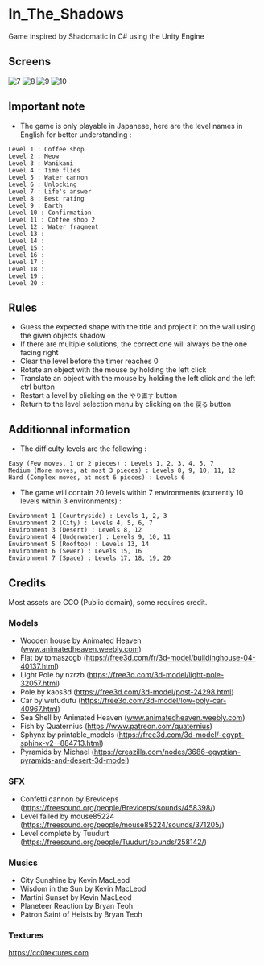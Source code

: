 # In_The_Shadows
Game inspired by Shadomatic in C# using the Unity Engine

## Screens

![7](https://user-images.githubusercontent.com/58159635/106404211-66286d80-6432-11eb-9126-9e5cf5ac1551.png)
![8](https://user-images.githubusercontent.com/58159635/106404214-688ac780-6432-11eb-8f8d-d5255d12117c.png)
![9](https://user-images.githubusercontent.com/58159635/106404216-69bbf480-6432-11eb-859b-33e679f77453.png)
![10](https://user-images.githubusercontent.com/58159635/106404224-6cb6e500-6432-11eb-9d3b-c9cdd91a366a.png)

## Important note

- The game is only playable in Japanese, here are the level names in English for better understanding :
```
Level 1 : Coffee shop
Level 2 : Meow
Level 3 : Wanikani
Level 4 : Time flies
Level 5 : Water cannon
Level 6 : Unlocking
Level 7 : Life's answer
Level 8 : Best rating
Level 9 : Earth
Level 10 : Confirmation
Level 11 : Coffee shop 2
Level 12 : Water fragment
Level 13 :
Level 14 :
Level 15 :
Level 16 :
Level 17 :
Level 18 : 
Level 19 :
Level 20 : 
```

## Rules

- Guess the expected shape with the title and project it on the wall using the given objects shadow
- If there are multiple solutions, the correct one will always be the one facing right
- Clear the level before the timer reaches 0
- Rotate an object with the mouse by holding the left click
- Translate an object with the mouse by holding the left click and the left ctrl button
- Restart a level by clicking on the `やり直す` button
- Return to the level selection menu by clicking on the `戻る` button 

## Additionnal information

- The difficulty levels are the following :
```
Easy (Few moves, 1 or 2 pieces) : Levels 1, 2, 3, 4, 5, 7
Medium (More moves, at most 3 pieces) : Levels 8, 9, 10, 11, 12
Hard (Complex moves, at most 6 pieces) : Levels 6
```
- The game will contain 20 levels within 7 environments (currently 10 levels within 3 environments) :
```
Environment 1 (Countryside) : Levels 1, 2, 3
Environment 2 (City) : Levels 4, 5, 6, 7
Environment 3 (Desert) : Levels 8, 12
Environment 4 (Underwater) : Levels 9, 10, 11
Environment 5 (Rooftop) : Levels 13, 14
Environment 6 (Sewer) : Levels 15, 16
Environment 7 (Space) : Levels 17, 18, 19, 20
```

## Credits

Most assets are CCO (Public domain), some requires credit.

### Models

- Wooden house by Animated Heaven (www.animatedheaven.weebly.com)
- Flat by tomaszcgb (https://free3d.com/fr/3d-model/buildinghouse-04-40137.html)
- Light Pole by nzrzb (https://free3d.com/3d-model/light-pole-32057.html)
- Pole by kaos3d (https://free3d.com/3d-model/post-24298.html)
- Car by wufudufu (https://free3d.com/3d-model/low-poly-car-40967.html)
- Sea Shell by Animated Heaven (www.animatedheaven.weebly.com)
- Fish by Quaternius <CC0> (https://www.patreon.com/quaternius)
- Sphynx by printable_models (https://free3d.com/3d-model/-egypt-sphinx-v2--884713.html)
- Pyramids by Michael <Open-Source> (https://creazilla.com/nodes/3686-egyptian-pyramids-and-desert-3d-model)

### SFX

- Confetti cannon by Breviceps <CC0> (https://freesound.org/people/Breviceps/sounds/458398/)
- Level failed by mouse85224 <CC0> (https://freesound.org/people/mouse85224/sounds/371205/)
- Level complete by Tuudurt <CC0> (https://freesound.org/people/Tuudurt/sounds/258142/)

### Musics

- City Sunshine by Kevin MacLeod <CC0>
- Wisdom in the Sun by Kevin MacLeod <CC0>
- Martini Sunset by Kevin MacLeod <CC0>
- Planeteer Reaction by Bryan Teoh <CC0>
- Patron Saint of Heists by Bryan Teoh <CC0>

### Textures

https://cc0textures.com
